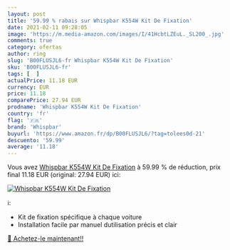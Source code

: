 ```yaml
---
layout: post
title: '59.99 % rabais sur Whispbar K554W Kit De Fixation'
date: 2021-02-11 09:28:05
image: 'https://m.media-amazon.com/images/I/41HcbtLZEuL._SL200_.jpg'
comments: true
category: ofertas
author: ring
slug: 'B00FLUSJL6-fr Whispbar K554W Kit De Fixation'
sku: 'B00FLUSJL6-fr'
tags: [  ]
actualPrice: 11.18 EUR
currency: EUR
price: 11.18
comparePrice: 27.94 EUR
prodname: 'Whispbar K554W Kit De Fixation'
country: 'fr'
flag: '🇫🇷'
brand: 'Whispbar'
buyurl: 'https://www.amazon.fr/dp/B00FLUSJL6/?tag=tolees0d-21'
descuento: '59.99'
average: '11.18'
---
```


Vous avez [Whispbar K554W Kit De Fixation](https://www.amazon.fr/dp/B00FLUSJL6/?tag=tolees0d-21)  à  59.99 % de réduction, prix final  11.18 EUR (original: 27.94 EUR) ici:

[![Whispbar K554W Kit De Fixation](https://m.media-amazon.com/images/I/41HcbtLZEuL._SL200_.jpg)](https://www.amazon.fr/dp/B00FLUSJL6/?tag=tolees0d-21)

ℹ️:

- Kit de fixation spécifique à chaque voiture
- Installation facile par manuel dutilisation précis et clair

[🛒 Achetez-le maintenant!!](https://www.amazon.fr/dp/B00FLUSJL6/?tag=tolees0d-21)
